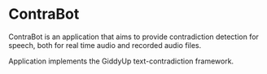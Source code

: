 # ContraBot
 ContraBot is an application that aims to provide contradiction detection for speech, both for real time audio and recorded audio files.
 
 Application implements the GiddyUp text-contradiction framework.
